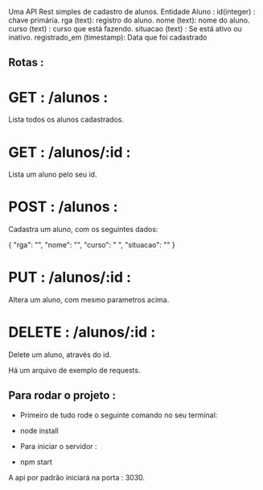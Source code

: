 
Uma API Rest simples de cadastro de alunos. 
Entidade Aluno : 
id(integer) : chave primária.
rga (text): registro do aluno.
nome (text): nome do aluno.
curso (text) : curso que está fazendo.
situacao (text) : Se está ativo ou inativo. 
registrado_em (timestamp): Data que foi cadastrado

## Rotas : 

# GET : /alunos : 
Lista todos os alunos cadastrados.

# GET : /alunos/:id :
Lista um aluno pelo seu id.

# POST : /alunos :
Cadastra um aluno, com os seguintes dados: 

{
	 "rga": "",
   "nome": "",
   "curso": " ",
   "situacao": ""
}

# PUT : /alunos/:id : 
Altera um aluno, com mesmo parametros acima.

# DELETE : /alunos/:id : 
Delete um aluno, através do id.


Há um arquivo de exemplo de requests.

## Para rodar o projeto : 

* Primeiro de tudo rode o seguinte comando no seu terminal: 

 - node install

 * Para iniciar o servidor :
  - npm start 

  A api por padrão iniciará na porta : 3030.

  